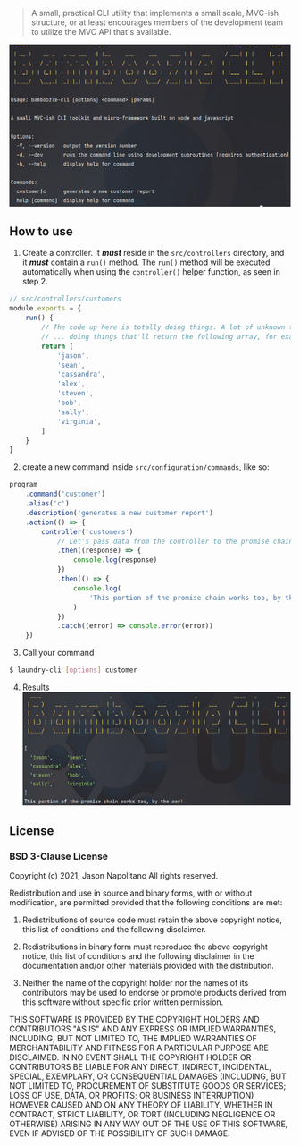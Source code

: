 > A small, practical CLI utility that implements a small scale, MVC-ish structure, or at least
> encourages members of the development team to utilize the MVC API that's available.

![Screenshot](docs/screenshot.png)

## How to use
1. Create a controller. It **_must_** reside in the `src/controllers` directory,
   and it **_must_** contain a `run()` method. The `run()` method will be executed
   automatically when using the `controller()` helper function, as seen in step 2.
```js
// src/controllers/customers
module.exports = {
    run() {
        // The code up here is totally doing things. A lot of unknown things ...
        // ... doing things that'll return the following array, for example
        return [
            'jason',
            'sean',
            'cassandra',
            'alex',
            'steven',
            'bob',
            'sally',
            'virginia',
        ]
    }
}
```

2. create a new command inside `src/configuration/commands`, like so:
```js
program
    .command('customer')
    .alias('c')
    .description('generates a new customer report')
    .action(() => {
        controller('customers')
            // Let's pass data from the controller to the promise chain!
            .then((response) => {
                console.log(response)
            })
            .then(() => {
                console.log(
                    'This portion of the promise chain works too, by the way!'
                )
            })
            .catch((error) => console.error(error))
    })
```

3. Call your command
```bash
$ laundry-cli [options] customer
```

4. Results
   ![Screenshot2](docs/screenshot-2.png)

## License
### BSD 3-Clause License

Copyright (c) 2021, Jason Napolitano
All rights reserved.

Redistribution and use in source and binary forms, with or without
modification, are permitted provided that the following conditions are met:

1. Redistributions of source code must retain the above copyright notice, this
   list of conditions and the following disclaimer.

2. Redistributions in binary form must reproduce the above copyright notice,
   this list of conditions and the following disclaimer in the documentation
   and/or other materials provided with the distribution.

3. Neither the name of the copyright holder nor the names of its
   contributors may be used to endorse or promote products derived from
   this software without specific prior written permission.

THIS SOFTWARE IS PROVIDED BY THE COPYRIGHT HOLDERS AND CONTRIBUTORS "AS IS"
AND ANY EXPRESS OR IMPLIED WARRANTIES, INCLUDING, BUT NOT LIMITED TO, THE
IMPLIED WARRANTIES OF MERCHANTABILITY AND FITNESS FOR A PARTICULAR PURPOSE ARE
DISCLAIMED. IN NO EVENT SHALL THE COPYRIGHT HOLDER OR CONTRIBUTORS BE LIABLE
FOR ANY DIRECT, INDIRECT, INCIDENTAL, SPECIAL, EXEMPLARY, OR CONSEQUENTIAL
DAMAGES (INCLUDING, BUT NOT LIMITED TO, PROCUREMENT OF SUBSTITUTE GOODS OR
SERVICES; LOSS OF USE, DATA, OR PROFITS; OR BUSINESS INTERRUPTION) HOWEVER
CAUSED AND ON ANY THEORY OF LIABILITY, WHETHER IN CONTRACT, STRICT LIABILITY,
OR TORT (INCLUDING NEGLIGENCE OR OTHERWISE) ARISING IN ANY WAY OUT OF THE USE
OF THIS SOFTWARE, EVEN IF ADVISED OF THE POSSIBILITY OF SUCH DAMAGE.
